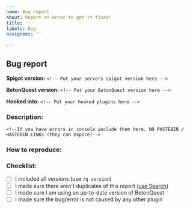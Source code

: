 ```yaml
---
name: Bug report
about: Report an error to get it fixed!
title: ''
labels: Bug
assignees: ''

---
```


<!-- Please follow this template if you report a bug -->

## Bug report

**Spigot version:** `<!-- Put your servers spigot version here -->`

**BetonQuest version:** `<!-- Put your BetonQuest version here -->`

**Hooked into:** `<!-- Put your hooked plugins here -->`

### Description:
<!--Provide a description of your problem here.-->

```
<!--If you have errors in console include them here. NO PASTEBIN / HASTEBIN LINKS (they can expire)-->
```

### How to reproduce:
<!--If you were able to reproduce the bug tell us how you did as precise as possible !-->

### Checklist:
<!--Make sure to meet these requirements BEFORE posting your Issue.
(put an "X" between the brackets and remove the space): -->
- [ ] I included all versions (use `/q version`)
- [ ] I made sure there aren't duplicates of this report [(use Search)](https://github.com/BetonQuest/BetonQuest/labels/Bug)
- [ ] I made sure I am using an up-to-date version of BetonQuest
- [ ] I made sure the bug/error is not caused by any other plugin
